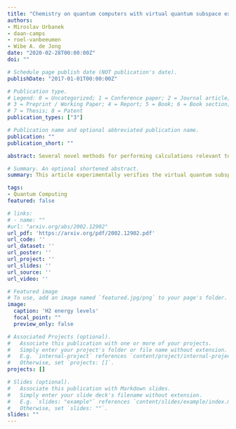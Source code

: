 ```yaml
---
title: "Chemistry on quantum computers with virtual quantum subspace expansion"
authors:
- Miroslav Urbanek
- daan-camps
- roel-vanbeeumen
- Wibe A. de Jong
date: "2020-02-28T00:00:00Z"
doi: ""

# Schedule page publish date (NOT publication's date).
publishDate: "2017-01-01T00:00:00Z"

# Publication type.
# Legend: 0 = Uncategorized; 1 = Conference paper; 2 = Journal article;
# 3 = Preprint / Working Paper; 4 = Report; 5 = Book; 6 = Book section;
# 7 = Thesis; 8 = Patent
publication_types: ["3"]

# Publication name and optional abbreviated publication name.
publication: ""
publication_short: ""

abstract: Several novel methods for performing calculations relevant to quantum chemistry on quantum computers have been proposed but not yet explored experimentally. Virtual quantum subspace expansion [T. Takeshita et al., Phys. Rev. X 10, 011004 (2020)] is one such algorithm developed for modeling complex molecules using their full orbital space and without the need for additional quantum resources. We implement this method on the IBM Q platform and calculate the potential energy curves of the hydrogen and lithium dimers using only two qubits and simple classical post-processing. A comparable level of accuracy would require twenty qubits with previous approaches. We also develop an approach to minimize the impact of experimental noise on the stability of a generalized eigenvalue problem that is a crucial component of the algorithm. Our results demonstrate that virtual quantum subspace expansion works well in practice.

# Summary. An optional shortened abstract.
summary: This article experimentally verifies the virtual quantum subspace expansion by computing energy curves of hydrogen and lithium.

tags:
- Quantum Computing
featured: false

# links:
# - name: ""
#url: "arxiv.org/abs/2002.12902"
url_pdf: 'https://arxiv.org/pdf/2002.12902.pdf'
url_code: ''
url_dataset: ''
url_poster: ''
url_project: ''
url_slides: ''
url_source: ''
url_video: ''

# Featured image
# To use, add an image named `featured.jpg/png` to your page's folder. 
image:
  caption: 'H2 energy levels'
  focal_point: ""
  preview_only: false

# Associated Projects (optional).
#   Associate this publication with one or more of your projects.
#   Simply enter your project's folder or file name without extension.
#   E.g. `internal-project` references `content/project/internal-project/index.md`.
#   Otherwise, set `projects: []`.
projects: []

# Slides (optional).
#   Associate this publication with Markdown slides.
#   Simply enter your slide deck's filename without extension.
#   E.g. `slides: "example"` references `content/slides/example/index.md`.
#   Otherwise, set `slides: ""`.
slides: ""
---
```

